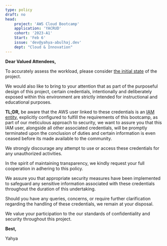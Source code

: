```yaml
---
type: policy
draft: no
head:
    project: 'AWS Cloud Bootcamp'
    application: 'YACRUD'
    cohort: '2023-A1'
    Start: 'Feb 6' 
    issue: 'dev@yahya-abulhaj.dev'
    dept: "Cloud & Innovation"
---
```


<div class="alert alert-danger" role="alert">
    <div class="row vertical-align">
        <div class="col-xs-1 text-center">
            <i class="fa fa-exclamation-triangle fa-2x"></i>
        </div>
        <div class="col-xs-11">
                <strong>Dear Valued Attendees,</strong>                   
        </div>   
    </div> 
</div>

To accurately assess the workload, please consider [the initial state](https://github.com/yaya2devops/aws-cloud-project-bootcamp/tree/init) of the project.

We would also like to bring to your attention that as part of the purposeful design of this project, certain credentials, intentionally and deliberately exposed within this environment are strictly intended for instructional and educational purposes.

**TL;DR,** be aware that the AWS user linked to these credentials is an [IAM entity](journal/week0.md#iam-user), explicitly configured to fulfill the requirements of this bootcamp, as part of our meticulous approach to security, we want to assure you that this IAM user, alongside all other associated credentials, will be promptly terminated upon the conclusion of duties and certain information is even ceased before its made available to the community.

We strongly discourage any attempt to use or access these credentials for any unauthorized activities.

In the spirit of maintaining transparency, we kindly request your full cooperation in adhering to this policy.

We assure you that appropriate security measures have been implemented to safeguard any sensitive information associated with these credentials throughout the duration of this undertaking.


Should you have any queries, concerns, or require further clarification regarding the handling of these credentials, we remain at your disposal. 

We value your participation to the our standards of confidentiality and security throughout this project.



<div class="alert alert-danger" role="alert">
    <div class="row vertical-align">
        <div class="col-xs-1 text-center">
            <i class="fa fa-exclamation-triangle fa-2x"></i>
        </div>
        <div class="col-xs-11">
                <strong>Best,</strong>                   
        </div>   
    </div> 
</div>

Yahya